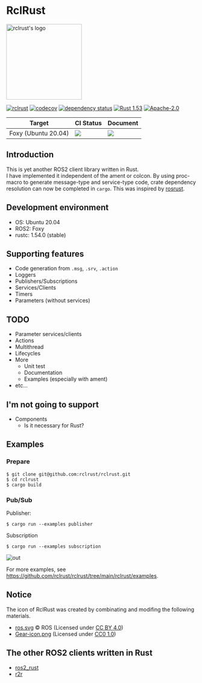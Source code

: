 # RclRust

<img src="https://user-images.githubusercontent.com/25898373/131146249-36f349ba-ce33-462d-89f8-40bfa1a9899f.png" width="200px" alt="rclrust's logo"/>

[![rclrust](https://img.shields.io/crates/v/rclrust.svg)](https://crates.io/crates/rclrust)
[![codecov](https://codecov.io/gh/rclrust/rclrust/branch/main/graph/badge.svg)](https://codecov.io/gh/rclrust/rclrust)
[![dependency status](https://deps.rs/repo/github/rclrust/rclrust/status.svg)](https://deps.rs/repo/github/rclrust/rclrust)
[![Rust 1.53](https://img.shields.io/badge/rust-1.53+-blue.svg)](https://blog.rust-lang.org/2021/06/17/Rust-1.53.0.html)
[![Apache-2.0](https://img.shields.io/github/license/rclrust/rclrust)](https://github.com/rclrust/rclrust/blob/main/LICENSE)

<table>
  <thead>
    <tr>
      <th>Target</th>
      <th>CI Status</th>
      <th>Document</th>
    </tr>
  </thead>
  <tbody>
    <tr>
      <td>Foxy (Ubuntu 20.04)</td>
      <td>
        <a href="https://github.com/rclrust/rclrust/actions/workflows/foxy.yaml" alt="Foxy CI status">
          <img src="https://github.com/rclrust/rclrust/actions/workflows/foxy.yaml/badge.svg?branch=main"/>
        </a>
      </td>
      <td>
        <a href="https://rclrust.github.io/rclrust/foxy/main/rclrust/index.html" alt="Foxy document">
          <img src="https://github.com/rclrust/rclrust/actions/workflows/doc.yaml/badge.svg"/>
        </a>
      </td>
    </tr>
  </tbody>
</table>

## Introduction

This is yet another ROS2 client library written in Rust.  
I have implemented it independent of the ament or colcon.
By using proc-macro to generate message-type and service-type code, crate dependency resolution can now be completed in `cargo`. This was inspired by [rosrust](https://github.com/adnanademovic/rosrust).

## Development environment

- OS: Ubuntu 20.04
- ROS2: Foxy
- rustc: 1.54.0 (stable)

## Supporting features

- Code generation from `.msg`, `.srv`, `.action`
- Loggers
- Publishers/Subscriptions
- Services/Clients
- Timers
- Parameters (without services)

## TODO

- Parameter services/clients
- Actions
- Multithread
- Lifecycles
- More
  - Unit test
  - Documentation
  - Examples (especially with ament)
- etc...

## I'm not going to support

- Components
  - Is it necessary for Rust?

## Examples

### Prepare

```sh-session
$ git clone git@github.com:rclrust/rclrust.git
$ cd rclrust
$ cargo build
```

### Pub/Sub

Publisher:

```sh-session
$ cargo run --examples publisher
```

Subscription

```sh-session
$ cargo run --examples subscription
```

![out](https://user-images.githubusercontent.com/25898373/128894819-f925b31f-d814-4046-a328-68bfe854d03b.gif)

For more examples, see https://github.com/rclrust/rclrust/tree/main/rclrust/examples.

## Notice

The icon of RclRust was created by combinating and modifing the following materials.

- [ros.svg](https://github.com/ros-infrastructure/artwork/blob/master/orgunits/ros.svg) © ROS (Licensed under [CC BY 4.0](https://creativecommons.org/licenses/by/4.0/))
- [Gear-icon.png](https://commons.wikimedia.org/wiki/File:Gear-icon.png) (Licensed under [CC0 1.0](https://creativecommons.org/publicdomain/zero/1.0/deed.en))

## The other ROS2 clients written in Rust

- [ros2_rust](https://github.com/ros2-rust/ros2_rust)
- [r2r](https://github.com/sequenceplanner/r2r)
